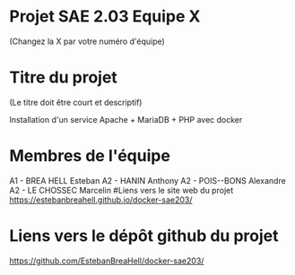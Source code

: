 # Projet SAE 2.03 Equipe X
(Changez la X par votre numéro d'équipe)

# Titre du projet
(Le titre doit être court et descriptif)

Installation d'un service Apache + MariaDB + PHP avec docker
# Membres de l'équipe

A1 - BREA HELL Esteban
A2 - HANIN Anthony
A2 - POIS--BONS Alexandre
A2 - LE CHOSSEC Marcelin
#Liens vers le site web du projet
https://estebanbreahell.github.io/docker-sae203/

# Liens vers le dépôt github du projet
https://github.com/EstebanBreaHell/docker-sae203/
